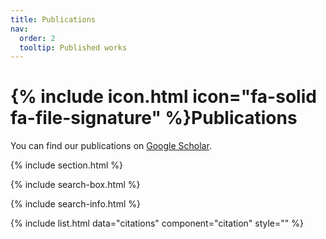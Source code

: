```yaml
---
title: Publications
nav:
  order: 2
  tooltip: Published works
---
```


# {% include icon.html icon="fa-solid fa-file-signature" %}Publications

You can find our publications on [Google Scholar](https://scholar.google.com/citations?user=3anVhr8AAAAJ&hl=en).

{% include section.html %}

{% include search-box.html %}

{% include search-info.html %}

{% include list.html data="citations" component="citation" style="" %}
